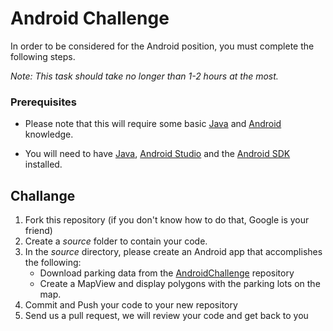 # Android Challenge
In order to be considered for the Android position, you must complete the following steps. 

*Note: This task should take no longer than 1-2 hours at the most.*



### Prerequisites

- Please note that this will require some basic [Java](http://heather.cs.ucdavis.edu/~matloff/Java/JavaIntro.html) and [Android](http://d.android.com) knowledge. 

- You will need to have [Java](http://www.java.com/en/download/), [Android Studio](http://developer.android.com/sdk/installing/studio.html) and the [Android SDK](http://d.android.com/sdk/index.html) installed.

## Challange

1. Fork this repository (if you don't know how to do that, Google is your friend)
2. Create a *source* folder to contain your code. 
3. In the *source* directory, please create an Android app that accomplishes the following:
	- Download parking data from the [AndroidChallenge](https://github.com/TeamTechnologiesLLC/AndroidChallenge) repository
	- Create a MapView and display polygons with the parking lots on the map. 
4. Commit and Push your code to your new repository
5. Send us a pull request, we will review your code and get back to you
